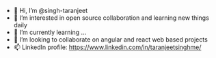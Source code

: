 - 👋 Hi, I’m @singh-taranjeet
- 👀 I’m interested in open source collaboration and learning new things daily
- 🌱 I’m currently learning ...
- 💞️ I’m looking to collaborate on angular and react web based projects
- 📫 LinkedIn profile: https://www.linkedin.com/in/taranjeetsinghme/

<!---
singh-taranjeet/singh-taranjeet is a ✨ special ✨ repository because its `README.md` (this file) appears on your GitHub profile.
You can click the Preview link to take a look at your changes.
--->
